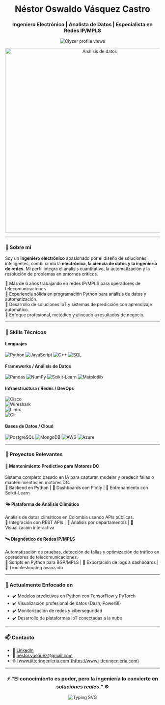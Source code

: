 <h1 align="center">Néstor Oswaldo Vásquez Castro</h1>
<h3 align="center">Ingeniero Electrónico | Analista de Datos | Especialista en Redes IP/MPLS</h3>

<p align="center">
  <img src="https://komarev.com/ghpvc/?username=Clyzer&label=Profile%20views&color=0e75b6&style=flat" alt="Clyzer profile views"/>
</p>

<!-- Animación profesional -->
<p align="center">
  <img src="https://media4.giphy.com/media/26AHONQ79FdWZhAI0/giphy.gif?cid=790b7611ow0d3z9pmz3mqebtpmfl0kgff83i2c0z5ixh4q51&ep=v1_gifs_search&rid=giphy.gif&ct=g" width="600" alt="Análisis de datos" />
</p>


---

### 🧩 Sobre mí

Soy un **ingeniero electrónico** apasionado por el diseño de soluciones inteligentes, combinando la **electrónica, la ciencia de datos y la ingeniería de redes**. 
Mi perfil integra el análisis cuantitativo, la automatización y la resolución de problemas en entornos críticos.

🔹 Más de 6 años trabajando en redes IP/MPLS para operadores de telecomunicaciones.  
🔹 Experiencia sólida en programación Python para análisis de datos y automatización.  
🔹 Desarrollo de soluciones IoT y sistemas de predicción con aprendizaje automático.  
🔹 Enfoque profesional, metódico y alineado a resultados de negocio.

---

### 🧠 Skills Técnicos

#### Lenguajes
![Python](https://img.shields.io/badge/-Python-05122A?style=flat&logo=python) 
![JavaScript](https://img.shields.io/badge/-JavaScript-05122A?style=flat&logo=javascript) 
![C++](https://img.shields.io/badge/-C++-05122A?style=flat&logo=c%2B%2B) 
![SQL](https://img.shields.io/badge/-SQL-05122A?style=flat&logo=mysql)

#### Frameworks / Análisis de Datos
![Pandas](https://img.shields.io/badge/-Pandas-150458?style=flat&logo=pandas) 
![NumPy](https://img.shields.io/badge/-NumPy-013243?style=flat&logo=numpy)
![Scikit-Learn](https://img.shields.io/badge/-ScikitLearn-F7931E?style=flat&logo=scikit-learn)
![Matplotlib](https://img.shields.io/badge/-Matplotlib-11557C?style=flat&logo=python)

#### Infraestructura / Redes / DevOps
![Cisco](https://img.shields.io/badge/-Cisco%20Networking-1D2D50?style=flat&logo=cisco)  
![Wireshark](https://img.shields.io/badge/-Wireshark-1679A7?style=flat&logo=wireshark)  
![Linux](https://img.shields.io/badge/-Linux-05122A?style=flat&logo=linux)  
![Git](https://img.shields.io/badge/-Git-F05033?style=flat&logo=git)

#### Bases de Datos / Cloud
![PostgreSQL](https://img.shields.io/badge/-PostgreSQL-336791?style=flat&logo=postgresql)
![MongoDB](https://img.shields.io/badge/-MongoDB-00ED64?style=flat&logo=mongodb)
![AWS](https://img.shields.io/badge/-AWS-232F3E?style=flat&logo=amazon-aws)
![Azure](https://img.shields.io/badge/-Azure-0089D6?style=flat&logo=microsoft-azure)

---

### 📌 Proyectos Relevantes

#### 🔧 Mantenimiento Predictivo para Motores DC
Sistema completo basado en IA para capturar, modelar y predecir fallas o mantenimientos en motores DC.  
🔸 Backend en Python | 🔸 Dashboards con Plotly | 🔸 Entrenamiento con Scikit-Learn

#### 🌤️ Plataforma de Análisis Climático
Análisis de datos climáticos en Colombia usando APIs públicas.  
🔸 Integración con REST APIs | 🔸 Análisis por departamentos | 🔸 Visualización interactiva

#### 🛰️ Diagnóstico de Redes IP/MPLS
Automatización de pruebas, detección de fallas y optimización de tráfico en operadores de telecomunicaciones.  
🔸 Scripts en Python para BGP/MPLS | 🔸 Exportación de logs a dashboards | 🔸 Troubleshooting avanzado

---

### 🚀 Actualmente Enfocado en

- ✔️ Modelos predictivos en Python con TensorFlow y PyTorch
- ✔️ Visualización profesional de datos (Dash, PowerBI)
- ✔️ Monitorización de redes y ciberseguridad
- ✔️ Desarrollo de plataformas IoT conectadas a la nube

---

### 📫 Contacto

- 💼 [LinkedIn](https://www.linkedin.com/in/tuusuario)
- 📧 nestor.vasquez@gmail.com
- 🌐 [www.jitteringenieria.com](https://www.jitteringenieria.com)

---

<h3 align="center">⚡ "El conocimiento es poder, pero la <strong>ingeniería</strong> lo convierte en <em>soluciones reales</em>." ⚙️</h3> <p align="center"> <img src="https://readme-typing-svg.demolab.com?font=Fira+Code&size=22&duration=3000&pause=1000&color=0C8ACB&center=true&vCenter=true&multiline=true&width=700&height=60&lines=El+conocimiento+es+poder...;...pero+la+ingenier%C3%ADa+lo+convierte+en+soluciones+reales." alt="Typing SVG" /> </p>

